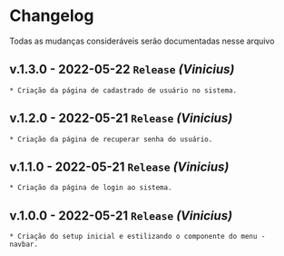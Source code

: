 # Changelog
Todas as mudanças consideráveis serão documentadas nesse arquivo

## v.1.3.0 - 2022-05-22 `Release` _(Vinicius)_
    * Criação da página de cadastrado de usuário no sistema.

## v.1.2.0 - 2022-05-21 `Release` _(Vinicius)_
    * Criação da página de recuperar senha do usuário.

## v.1.1.0 - 2022-05-21 `Release` _(Vinicius)_
    * Criação da página de login ao sistema.

## v.1.0.0 - 2022-05-21 `Release` _(Vinicius)_
    * Criação do setup inicial e estilizando o componente do menu - navbar.